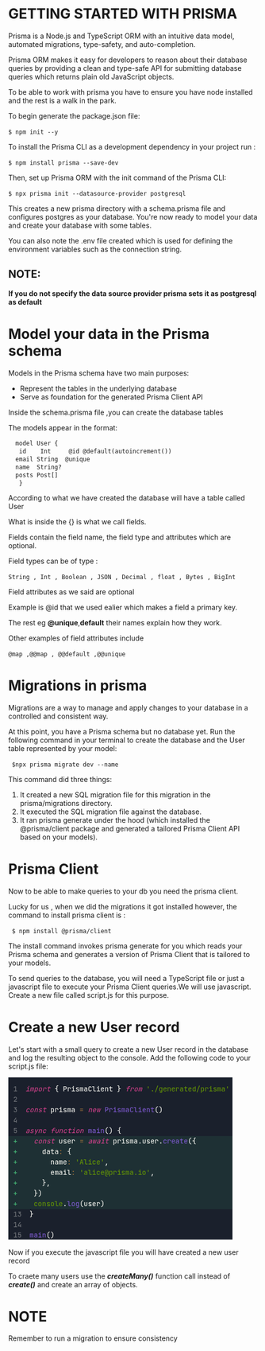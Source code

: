 # GETTING STARTED WITH PRISMA
 Prisma is a Node.js and TypeScript ORM with an intuitive data model, automated migrations, type-safety, and auto-completion.

 Prisma ORM makes it easy for developers to reason about their database queries by providing a clean and type-safe API for submitting database queries which returns plain old JavaScript objects.

 To be able to work with prisma you have to ensure you have node installed and the rest is a walk in the park.

 To begin generate the package.json file:

 `$ npm init --y`

 To install the Prisma CLI as a development dependency in your project run :

 `$ npm install prisma --save-dev `

 Then, set up Prisma ORM with the init command of the Prisma CLI:

 `$ npx prisma init --datasource-provider postgresql `

 This creates a new prisma directory with a schema.prisma file and configures postgres as your database. You're now ready to model your data and create your database with some tables.


 You can also note the .env file created which is used for defining the environment variables such as the connection string.

 ## NOTE:

**If you do not specify the data source provider prisma sets it as postgresql as default**

# Model your data in the Prisma schema

Models in the Prisma schema have two main purposes:

* Represent the tables in the underlying database
* Serve as foundation for the generated Prisma Client API

Inside the schema.prisma file ,you can create the database tables 

The models appear in the format:

      model User {
       id    Int     @id @default(autoincrement())
      email String  @unique 
      name  String?
      posts Post[]
       }

 According to what we have created the database will have a table called  User

 What is inside the  {} is what we call fields.

 Fields contain the field name, the field type and attributes which are optional.

 Field types can be of type :

 `String , Int , Boolean , JSON , Decimal , float , Bytes , BigInt`  

 Field attributes as we said are optional 

 Example is @id that we used ealier which makes a field a primary key.

 The rest eg **@unique**,**default** their names explain how they work.

 Other examples of field attributes include 

 `@map ,@@map , @@default ,@@unique`

 # Migrations in prisma

Migrations are a way to manage and apply changes to your database in a controlled and consistent way.

At this point, you have a Prisma schema but no database yet. Run the following command in your terminal to create the  database and the User  table represented by your model:

` $npx prisma migrate dev --name`

This command did three things:

1. It created a new SQL migration file for this migration in the prisma/migrations directory.
2. It executed the SQL migration file against the database.
3. It ran prisma generate under the hood (which installed the @prisma/client package and generated a tailored   Prisma Client API based on your models).

# Prisma Client

Now to be able to make queries to your db you need the prisma client.

Lucky for us , when we did the migrations it got installed however, the command to install prisma client is :

` $ npm install @prisma/client`

The install command invokes prisma generate for you which reads your Prisma schema and generates a version of Prisma Client that is tailored to your models.

To send queries to the database, you will need a TypeScript file or just a javascript file to execute your Prisma Client queries.We will use javascript. Create a new file called script.js for this purpose.

# Create a new User record
Let's start with a small query to create a new User record in the database and log the resulting object to the console. Add the following code to your script.js file:

![alt text](image.png)

Now if you execute the javascript file you will have created a new user record

To craete many users use the ***createMany()*** function call instead of ***create()*** and create an array of objects.

# NOTE

Remember to run a migration to ensure consistency 
